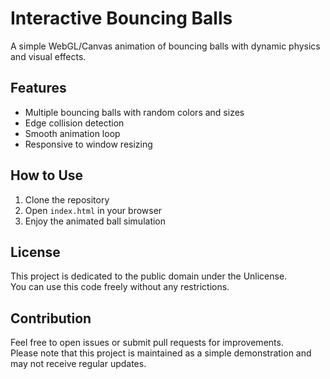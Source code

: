 # Interactive Bouncing Balls

A simple WebGL/Canvas animation of bouncing balls with dynamic physics and visual effects.

## Features
- Multiple bouncing balls with random colors and sizes
- Edge collision detection
- Smooth animation loop
- Responsive to window resizing

## How to Use
1. Clone the repository
2. Open `index.html` in your browser
3. Enjoy the animated ball simulation

## License
This project is dedicated to the public domain under the Unlicense.  
You can use this code freely without any restrictions.

## Contribution
Feel free to open issues or submit pull requests for improvements.  
Please note that this project is maintained as a simple demonstration and may not receive regular updates.
